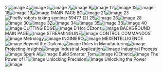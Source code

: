 2![image](https://github.com/nthnlgmz/Reflection-Journal/assets/143614589/19945bfb-d036-416b-81cb-21a18a8e100b)
4![image](https://github.com/nthnlgmz/Reflection-Journal/assets/143614589/897f3ecf-89df-46f9-be0b-4395314d8d83)
5![image](https://github.com/nthnlgmz/Reflection-Journal/assets/143614589/e3391281-6c51-440f-8874-80364d8a2012)
7![image](https://github.com/nthnlgmz/Reflection-Journal/assets/143614589/f310631d-7535-465a-80b0-b55f0cedcfad)
9![image](https://github.com/nthnlgmz/Reflection-Journal/assets/143614589/bd3f9d41-d394-4348-919f-5afd7d3ffc3c)
12![image](https://github.com/nthnlgmz/Reflection-Journal/assets/143614589/1063e62a-3e37-471d-80fa-f73bde524553)
15![image](https://github.com/nthnlgmz/Reflection-Journal/assets/143614589/46d9e6fb-3d54-45c4-a00b-21574f3e3672)
18![image](https://github.com/nthnlgmz/Reflection-Journal/assets/143614589/bcfd8a23-a249-4870-a542-a93baff53d8d)
19![image](https://github.com/nthnlgmz/Reflection-Journal/assets/143614589/ed230a72-ff62-45fd-8d85-c6508dc88c50)
1MAIN PAGE BG![image](https://github.com/MarloChavez/Reflection-Journal/assets/143811084/ed4aaa96-5b98-43e5-8904-811e57b2d3cf)
21![image](https://github.com/nthnlgmz/Reflection-Journal/assets/143614589/579f5686-9d6d-4a8c-b22f-0d38ca0b7924)
23![Firefly robots taking seminar 59477 (2)](https://github.com/nthnlgmz/Reflection-Journal/assets/143614589/bc77747a-6e97-4c49-9036-b367dd87b0f3)
25![image](https://github.com/nthnlgmz/Reflection-Journal/assets/143614589/35559c5f-cb44-49d7-ad0e-85d09340aa98)
26![image](https://github.com/nthnlgmz/Reflection-Journal/assets/143614589/4a9b0002-3aad-46ac-9f21-221d480399bd)
28![image](https://github.com/nthnlgmz/Reflection-Journal/assets/143614589/bb0e477c-be71-47fc-b4da-375fc67d0d66)
30![image](https://github.com/nthnlgmz/Reflection-Journal/assets/143614589/4bc93e85-2b6a-49eb-97e9-70cc84ba14e5)
32![image](https://github.com/nthnlgmz/Reflection-Journal/assets/143614589/55344530-baca-4eb8-95ed-26f2d77b9f8a)
34![image](https://github.com/nthnlgmz/Reflection-Journal/assets/143614589/c4428b19-b481-4837-8e80-fd4fab840c3b)
35![image](https://github.com/nthnlgmz/Reflection-Journal/assets/143614589/da0ab3a4-e48a-4aad-adb8-1f12a7de9120)
38![image](https://github.com/nthnlgmz/Reflection-Journal/assets/143614589/9f2a6669-a36b-432c-8b90-6a296c1e856f)
40![image](https://github.com/nthnlgmz/Reflection-Journal/assets/143614589/0cd19887-94b4-4246-906e-d5d5cb577c88)
CUTTING EDGE![image](https://github.com/MarloChavez/Reflection-Journal/assets/143811084/c1d88a7a-b043-46d2-92a7-64d96cee8b9a)
D'HorICEzons![image](https://github.com/MarloChavez/Reflection-Journal/assets/143811084/ecaf01bd-d232-4fd4-b262-da5f43d0109e)
BACKGROUND MAIN PAGE![image](https://github.com/MarloChavez/Reflection-Journal/assets/143811084/29ce3a06-15e3-4de1-b86b-cb216c23ad81)
STREAMINGLINE![image](https://github.com/MarloChavez/Reflection-Journal/assets/143811084/09fcc25d-4a63-4c39-ad88-85ed80289b44)
CONTROL COMMANDOS![image](https://github.com/MarloChavez/Reflection-Journal/assets/143811084/9b154bff-f18f-4fef-8a6d-40b93b1b1956)
Metrology![image](https://github.com/MarloChavez/Reflection-Journal/assets/143811084/a82bfea4-7eb1-438f-a93b-852e9d1b32d1)
INGINIERO![image](https://github.com/MarloChavez/Reflection-Journal/assets/143811084/36889c0f-e2d6-44ca-87db-7d5c95229853)
MEXENTELLIGENCE![image](https://github.com/MarloChavez/Reflection-Journal/assets/143811084/caea5bbe-d30f-4abe-bebe-5623a247eac4)
Beyond the Diploma![image](https://github.com/MarloChavez/Reflection-Journal/assets/143811084/1539bc43-c590-48d7-917d-5f1d02718c1e)
Roles in Manufacturing![image](https://github.com/MarloChavez/Reflection-Journal/assets/143811084/90c5525c-6bc2-4a75-a596-f1fcbc29e1b9)
Projecting Insights![image](https://github.com/MarloChavez/Reflection-Journal/assets/143811084/4a0e94cb-f173-4c58-b1d2-4e9da1955814)
Industrial Application![image](https://github.com/MarloChavez/Reflection-Journal/assets/143811084/7a85e513-c8cf-4e2e-91d8-52366ab91eca)
Industrial Process![image](https://github.com/MarloChavez/Reflection-Journal/assets/143811084/8dc51689-4a00-4246-a6fb-42e9c28b77ea)
Spark AI![image](https://github.com/MarloChavez/Reflection-Journal/assets/143811084/58586ec5-7d7b-4c22-b340-baa396ee10e5)
Build Smarter Tom![image](https://github.com/MarloChavez/Reflection-Journal/assets/143811084/5a95788d-1b09-4d45-aaef-89fdf7713099)
ICEthetic![image](https://github.com/MarloChavez/Reflection-Journal/assets/143811084/2d19296d-ac10-453b-ba81-3a15a5ad54fe)
The Power of IF![image](https://github.com/MarloChavez/Reflection-Journal/assets/143811084/b7fe2334-a582-469f-8d51-60608a773bf2)
Unlocking Precision![image](https://github.com/MarloChavez/Reflection-Journal/assets/143811084/d0aa49c3-159f-49ff-873f-ce8e31b1248b)
Unlocking the Power![image](https://github.com/MarloChavez/Reflection-Journal/assets/143811084/33443144-bff1-4046-b9af-f2fd8dc4ba38)










